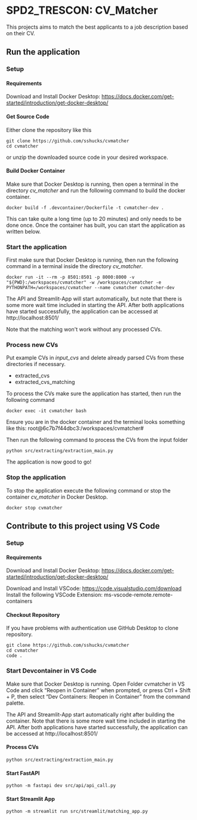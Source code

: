 # SPD2_TRESCON: CV_Matcher

This projects aims to match the best applicants to a job description based on their CV.

## Run the application

### Setup

#### Requirements
Download and Install Docker Desktop: https://docs.docker.com/get-started/introduction/get-docker-desktop/

#### Get Source Code
Either clone the repository like this
```
git clone https://github.com/sshucks/cvmatcher
cd cvmatcher
```
or unzip the downloaded source code in your desired workspace.

#### Build Docker Container
Make sure that Docker Desktop is running, then open a terminal in the directory *cv_matcher* and run the following command to build the docker container. 

```
docker build -f .devcontainer/Dockerfile -t cvmatcher-dev .
```

This can take quite a long time (up to 20 minutes) and only needs to be done once. Once the container has built, you can start the application as written below.

### Start the application

First make sure that Docker Desktop is running, then run the following command in a terminal inside the directory *cv_matcher*.

```
docker run -it --rm -p 8501:8501 -p 8000:8000 -v "${PWD}:/workspaces/cvmatcher" -w /workspaces/cvmatcher -e PYTHONPATH=/workspaces/cvmatcher --name cvmatcher cvmatcher-dev
```

The API and Streamlit-App will start automatically, but note that there is some more wait time included in starting the API. After both applications have started successfully, the application can be accessed at http://localhost:8501/

Note that the matching won't work without any processed CVs.

### Process new CVs

Put example CVs in *input_cvs* and delete already parsed CVs from these directories if necessary.
<ul>
    <li>extracted_cvs</li>
    <li>extracted_cvs_matching</li>
</ul>

To process the CVs make sure the application has started, then run the following command
```
docker exec -it cvmatcher bash
```
Ensure you are in the docker container and the terminal looks something like this:
root@6c7b7f44dbc3:/workspaces/cvmatcher#

Then run the following command to process the CVs from the input folder

```
python src/extracting/extraction_main.py
```

The application is now good to go!

### Stop the application
To stop the application execute the following command or stop the container *cv_matcher* in Docker Desktop.
```
docker stop cvmatcher
```

## Contribute to this project using VS Code

### Setup

#### Requirements
Download and Install Docker Desktop: https://docs.docker.com/get-started/introduction/get-docker-desktop/

Download and Install VSCode: https://code.visualstudio.com/download
Install the following VSCode Extension: ms-vscode-remote.remote-containers


#### Checkout Repository
If you have problems with authentication use GitHub Desktop to clone repository.

```
git clone https://github.com/sshucks/cvmatcher
cd cvmatcher
code .
```

### Start Devcontainer in VS Code
Make sure that Docker Desktop is running.
Open Folder cvmatcher in VS Code and click “Reopen in Container” when prompted, or press Ctrl + Shift + P, then select “Dev Containers: Reopen in Container” from the command palette.

The API and Streamlit-App start automatically right after building the container. Note that there is some more wait time included in starting the API. After both applications have started successfully, the application can be accessed at http://localhost:8501/

#### Process CVs
```
python src/extracting/extraction_main.py
```

#### Start FastAPI
```
python -m fastapi dev src/api/api_call.py
```

#### Start Streamlit App
```
python -m streamlit run src/streamlit/matching_app.py
```
